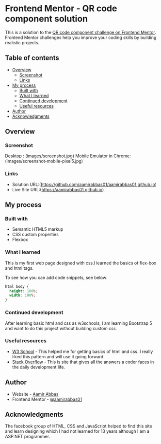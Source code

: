 # Frontend Mentor - QR code component solution

This is a solution to the [QR code component challenge on Frontend Mentor](https://www.frontendmentor.io/challenges/qr-code-component-iux_sIO_H). Frontend Mentor challenges help you improve your coding skills by building realistic projects.

## Table of contents

- [Overview](#overview)
  - [Screenshot](#screenshot)
  - [Links](#links)
- [My process](#my-process)
  - [Built with](#built-with)
  - [What I learned](#what-i-learned)
  - [Continued development](#continued-development)
  - [Useful resources](#useful-resources)
- [Author](#author)
- [Acknowledgments](#acknowledgments)

## Overview

### Screenshot

Desktop : (images/screenshot.jpg)
Mobile Emulator in Chrome: (images/screenshot-mobile-pixel5.jpg)

### Links

- Solution URL:(https://github.com/aamirabbas01/aamirabbas01.github.io)
- Live Site URL:(https://aamirabbas01.github.io)

## My process

### Built with

- Semantic HTML5 markup
- CSS custom properties
- Flexbox

### What I learned

This is my first web page designed with css.I learned the basics of flex-box and html tags.

To see how you can add code snippets, see below:

```css
html body {
  height: 100%;
  width: 100%;
}
```

### Continued development

After learning basic html and css as w3schools, I am learning Bootstrap 5 and want to do this project without building custom css.

### Useful resources

- [W3 School](https://www.w3schools.com/css/default.asp) - This helped me for getting basics of html and css. I really liked this pattern and will use it going forward.
- [Stack Overflow](https://www.stackoverflow.com) - This is site that gives all the answers a coder faces in the daily development life.

## Author

- Website - [Aamir Abbas](https://aamirabbas01.github.io)
- Frontend Mentor - [@aamirabbas01](https://www.frontendmentor.io/profile/aamirabbas01)

## Acknowledgments

The facebook group of HTML, CSS and JavaScript helped to find this site and learn designing which I had not learned for 13 years although I am a ASP.NET programmer.
